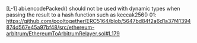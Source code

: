 [L-1] abi.encodePacked() should not be used with dynamic types when passing the result to a hash function such as keccak256()
01:
https://github.com/pooltogether/ERC5164/blob/5647bd84f2a6d1a37f41394874d567e45a97bf48/src/ethereum-arbitrum/EthereumToArbitrumRelayer.sol#L179